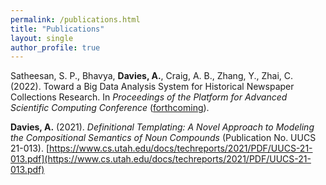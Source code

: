 ```yaml
---
permalink: /publications.html
title: "Publications"
layout: single
author_profile: true
---
```


Satheesan, S. P., Bhavya, **Davies, A.**, Craig, A. B., Zhang, Y., Zhai, C. (2022). Toward a Big Data Analysis System for Historical Newspaper Collections Research. In *Proceedings of the Platform for Advanced Scientific Computing Conference* ([forthcoming](https://pasc22.pasc-conference.org/program/schedule/presentation/?id=pap117&sess=sess175)).

**Davies, A.** (2021). *Definitional Templating: A Novel Approach to Modeling the Compositional Semantics of Noun Compounds* (Publication No. UUCS 21-013). [https://www.cs.utah.edu/docs/techreports/2021/PDF/UUCS-21-013.pdf](https://www.cs.utah.edu/docs/techreports/2021/PDF/UUCS-21-013.pdf)
